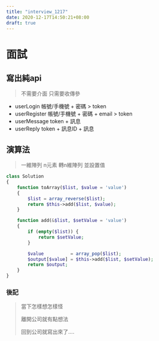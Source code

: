 ```yaml
---
title: "interview_1217"
date: 2020-12-17T14:50:21+08:00
draft: true
---
```


# 面試

## 寫出純api

> 不需要介面 只需要收傳參

* userLogin 帳號/手機號 + 密碼 > token
* userRegister 帳號/手機號 + 密碼 + email > token
* userMessage token + 訊息
* userReply token + 訊息ID + 訊息

## 演算法

> 一維陣列 n元素 轉n維陣列 並設置值

```php
class Solution
{
    function toArray($list, $value = 'value')
    {
        $list = array_reverse($list);
        return $this->add($list, $value);
    }

    function add(&$list, $setValue = 'value')
    {
        if (empty($list)) {
            return $setValue;
        }

        $value          = array_pop($list);
        $output[$value] = $this->add($list, $setValue);
        return $output;
    }
}
```

### 後記

>當下怎樣想怎樣怪
>
>離開公司就有點想法
>
>回到公司就寫出來了....
